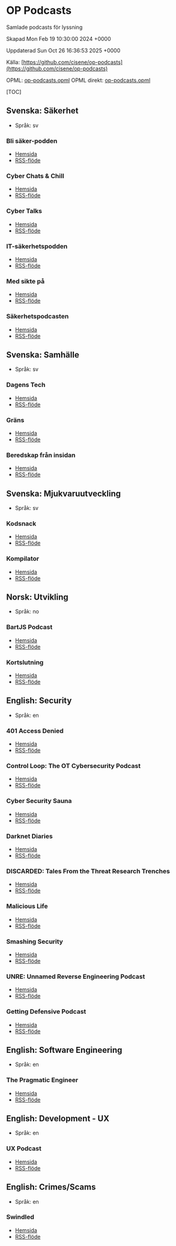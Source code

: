 # OP Podcasts

Samlade podcasts för lyssning

Skapad Mon Feb 19 10:30:00 2024 +0000

Uppdaterad Sun Oct 26 16:36:53 2025 +0000

Källa: [https://github.com/cisene/op-podcasts](https://github.com/cisene/op-podcasts)

OPML: [op-podcasts.opml](./op-podcasts.opml)
OPML direkt: [op-podcasts.opml](https://raw.githubusercontent.com/cisene/op-podcasts/refs/heads/main/op-podcasts.opml)

[TOC]




## Svenska: Säkerhet
* Språk: sv

### Bli säker-podden
* [Hemsida](https://podcast.nikkasystems.com/@blisaker)
* [RSS-flöde](https://podcast.nikkasystems.com/@blisaker/feed.xml)

### Cyber Chats & Chill
* [Hemsida](https://shows.acast.com/cyber-chats-chill)
* [RSS-flöde](https://feeds.acast.com/public/shows/656da17e4f7d340012d2ecde)

### Cyber Talks
* [Hemsida](https://shows.acast.com/cybertalks)
* [RSS-flöde](https://feed.pippa.io/public/shows/5ce650db06d4514a35583f5d)

### IT-säkerhetspodden
* [Hemsida](https://www.itsakerhetspodden.se/series/it-sakerhetspodden/)
* [RSS-flöde](https://itsakerhetspodden.libsyn.com/rss)

### Med sikte på
* [Hemsida](http://www.soff.se/)
* [RSS-flöde](https://feeds.soundcloud.com/users/soundcloud:users:220139752/sounds.rss)

### Säkerhetspodcasten
* [Hemsida](http://sakerhetspodcasten.se/)
* [RSS-flöde](https://sakerhetspodcasten.libsyn.com/rss)



## Svenska: Samhälle
* Språk: sv

### Dagens Tech
* [Hemsida](https://pod.space/dagenstech)
* [RSS-flöde](https://feed.pod.space/dagenstech)

### Gräns
* [Hemsida](https://sverigesradio.se/grans)
* [RSS-flöde](https://api.sr.se/api/rss/pod/34795)

### Beredskap från insidan
* [Hemsida](https://shows.acast.com/beredskap-fran-insidan)
* [RSS-flöde](https://feeds.acast.com/public/shows/685273c2259ce49e3e5247d7)



## Svenska: Mjukvaruutveckling
* Språk: sv

### Kodsnack
* [Hemsida](https://kodsnack.se/)
* [RSS-flöde](https://kodsnack.libsyn.com/rss)

### Kompilator
* [Hemsida](https://kompilator.se/)
* [RSS-flöde](https://feeds.tremolo.se/Kompilator-82fcb05f-4123-5fe0-a7cf-2eb8badf4f4a.xml)



## Norsk: Utvikling
* Språk: no

### BartJS Podcast
* [Hemsida](http://bartjs.io/)
* [RSS-flöde](https://feeds.transistor.fm/bartjs-podcast)

### Kortslutning
* [Hemsida](https://kortslutning.fun/)
* [RSS-flöde](https://feeds.simplecast.com/UBBVMPjb)



## English: Security
* Språk: en

### 401 Access Denied
* [Hemsida](https://delinea.com/events/podcasts)
* [RSS-flöde](https://feeds.captivate.fm/401-access-denied/)

### Control Loop: The OT Cybersecurity Podcast
* [Hemsida](https://thecyberwire.com/podcasts/control-loop)
* [RSS-flöde](https://feeds.megaphone.fm/control-loop)

### Cyber Security Sauna
* [Hemsida](https://www.withsecure.com/en/expertise/podcasts)
* [RSS-flöde](https://cybersecuritysauna.libsyn.com/rss)

### Darknet Diaries
* [Hemsida](https://darknetdiaries.com/)
* [RSS-flöde](https://feeds.megaphone.fm/darknetdiaries)

### DISCARDED: Tales From the Threat Research Trenches
* [Hemsida](https://www.spreaker.com/show/discarded-tales-from-the-threat-research_1)
* [RSS-flöde](https://www.spreaker.com/show/5745431/episodes/feed)

### Malicious Life
* [Hemsida](https://redcircle.com/shows/malicious-life)
* [RSS-flöde](https://feeds.redcircle.com/597cfd00-b29a-49c6-9622-03c8decfc35f)

### Smashing Security
* [Hemsida](https://www.smashingsecurity.com/)
* [RSS-flöde](https://www.smashingsecurity.com/rss)

### UNRE: Unnamed Reverse Engineering Podcast
* [Hemsida](https://unnamedre.com/)
* [RSS-flöde](https://reverseengineering.libsyn.com/rss)

### Getting Defensive Podcast
* [Hemsida](https://gettingdefensive.com/)
* [RSS-flöde](https://gettingdefensive.com/feed/podcast/)



## English: Software Engineering
* Språk: en

### The Pragmatic Engineer
* [Hemsida](https://newsletter.pragmaticengineer.com/podcast)
* [RSS-flöde](https://api.substack.com/feed/podcast/458709.rss)



## English: Development - UX
* Språk: en

### UX Podcast
* [Hemsida](https://uxpodcast.com/category/podcast/)
* [RSS-flöde](http://feed.uxpodcast.com/spotify/)



## English: Crimes/Scams
* Språk: en

### Swindled
* [Hemsida](http://www.swindledpodcast.com/)
* [RSS-flöde](https://feeds.megaphone.fm/ADL8288293115)
